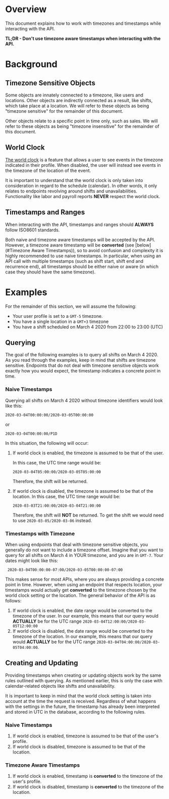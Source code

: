 # Overview

This document explains how to work with timezones and timestamps while interacting with the API.

**TL;DR - Don't use timezone aware timestamps when interacting with the API.**

# Background

## Timezone Sensitive Objects

Some objects are innately connected to a timezone, like users and locations. Other objects are
indirectly connected as a result, like shifts, which take place at a location. We
will refer to these objects as being "timezone sensitive" for the remainder
of this document.

Other objects relate to a specific point in time only, such as sales. We will refer
to these objects as being "timezone insensitive" for the remainder of this document.

## World Clock

[The world clock](https://support.getsling.com/en/articles/2016187-does-sling-convert-shift-times-based-on-different-time-zones)
 is a feature that allows a user to see events in the timezone indicated in their
profile. When disabled, the user will instead see events in the timezone of the location of the
event.

It is important to understand that the world clock is only taken into consideration
in regard to the schedule (calendar). In other words, it only relates to endpoints
revolving around shifts and unavailabilities. Functionality like labor and payroll
reports **NEVER** respect the world clock.

## Timestamps and Ranges

When interacting with the API, timestamps and ranges should **ALWAYS** follow ISO8601 standards.

Both naive and timezone aware timestamps will be accepted by the API. However, a timezone aware timestamp will be
**converted** (see [below](#Timezone Aware Timestamps)), so to avoid confusion and complexity it is highly recommended 
to use naive timestamps. In particular, when using an API call with multiple timestamps (such as shift start, shift end 
and recurrence end), all timestamps should be either naive or aware (in which case they should have the same timezone).

# Examples

For the remainder of this section, we will assume the following:
* Your user profile is set to a `GMT-5` timezone.
* You have a single location in a `GMT+3` timezone
* You have a shift scheduled on March 4 2020 from 22:00 to 23:00 (UTC)

## Querying

The goal of the following examples is to query all shifts on March 4 2020.
As you read through the examples, keep in mind that shifts are timezone sensitive.
Endpoints that do not deal with timezone sensitive objects work exactly how you would
expect, the timestamp indicates a concrete point in time.

### Naive Timestamps

Querying all shifts on March 4 2020 without timezone identifiers would look like this:

```
2020-03-04T00:00:00/2020-03-05T00:00:00
```
or
```
2020-03-04T00:00:00/P1D
```

In this situation, the following will occur:

1. If world clock is enabled, the timezone is assumed to be that of the user.
   
   In this case, the UTC time range would be:
   ```
   2020-03-04T05:00:00/2020-03-05T05:00:00
   ```
   Therefore, the shift will be returned.
2. If world clock is disabled, the timezone is assumed to be that of the location. 
   In this case, the UTC time range would be:
   ```
   2020-03-03T21:00:00/2020-03-04T21:00:00
   ```
   Therefore, the shift will **NOT** be returned. To get the shift we would need to use `2020-03-05/2020-03-06`
   instead.

### Timestamps with Timezone

When using endpoints that deal with timezone sensitive objects, you generally do not
want to include a timezone offset. Imagine that you want to query for all shifts
on March 4 in YOUR timezone, and you are in `GMT-7`. Your dates might look like this:

```
 2020-03-04T00:00:00-07:00/2020-03-05T00:00:00-07:00
```

This makes sense for most APIs, where you are always providing a concrete point in time.
However, when using an endpoint that respects location, your timestamps would
actually get **converted** to the timezone chosen by the world clock setting or the location.
The general behavior of the API is as follows:

1. If world clock is enabled, the date range would be converted to the timezone of the user. 
   In our example, this means that our query would **ACTUALLY** be for the UTC range
   `2020-03-04T12:00:00/2020-03-05T12:00:00`
2. If world clock is disabled,  the date range would be converted to the timezone of the location. 
   In our example, this means that our query would **ACTUALLY** be for the UTC range
   `2020-03-04T04:00:00/2020-03-05T04:00:00`.
   
## Creating and Updating

Providing timestamps when creating or updating objects work by the same rules outlined
with querying. As mentioned earlier, this is only the case with calendar-related
objects like shifts and unavailability.

It is important to keep in mind that the world clock setting is taken into account
at the time the request is received. Regardless of what happens with the settings
in the future, the timestamp has already been interpreted and stored in UTC in
the database, according to the following rules.

### Naive Timestamps

1. If world clock is enabled, timezone is assumed to be that of the user's profile.
2. If world clock is disabled, timezone is assumed to be that of the location.

### Timezone Aware Timestamps

1. If world clock is enabled, timestamp is **converted** to the timezone of the user's profile.
2. If world clock is disabled, timestamp is **converted** to the timezone of the location.
